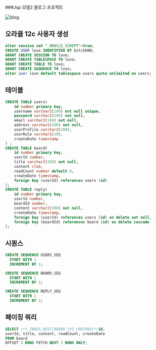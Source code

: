 ###Jsp 모델2 블로그 프로젝트

![blog](https://blogfiles.pstatic.net/MjAyMDA2MDlfMTI4/MDAxNTkxNjkxMTQ0OTc1.ZudQ-BusaNf8ZMhcNaOF7h0mgvE3omcEvsQAMgs3d5sg.zL0kT_Qc0oLLe2jlPi1BmOFlpTJU1cLCevEeHlBPLpcg.PNG.getinthere/Screenshot_19.png)

## 오라클 12c 사용자 생성

```sql
alter session set "_ORACLE_SCRIPT"=true;
CREATE USER love IDENTIFIED BY bitc5600;
GRANT CREATE SESSION TO love;
GRANT CREATE TABLESPACE TO love;
GRANT CREATE TABLE TO love;
GRANT CREATE SEQUENCE TO love;
alter user love default tablespace users quota unlimited on users;
```

## 테이블

```sql
CREATE TABLE users(
	id number primary key,
    username varchar2(100) not null unique,
    password varchar2(100) not null,
    email varchar2(100) not null,
    address varchar2(100) not null,
    userProfile varchar2(200),
    userRole varchar2(20),
    createDate timestamp
) ;
CREATE TABLE board(
	id number primary key,
    userId number,
    title varchar2(100) not null,
    content clob,
    readCount number default 0,
    createDate timestamp,
    foreign key (userId) references users (id)
);
CREATE TABLE reply(
	id number primary key,
    userId number,
    boardId number,
    content varchar2(300) not null,
    createDate timestamp,
    foreign key (userId) references users (id) on delete set null,
    foreign key (boardId) references board (id) on delete cascade
);
```

## 시퀀스

```sql
CREATE SEQUENCE USERS_SEQ
  START WITH 1
  INCREMENT BY 1;

CREATE SEQUENCE BOARD_SEQ
  START WITH 1
  INCREMENT BY 1;

CREATE SEQUENCE REPLY_SEQ
  START WITH 1
  INCREMENT BY 1;
```

## 페이징 쿼리

```sql
SELECT /*+ INDEX_DESC(BOARD SYS_C007969)*/id,
userId, title, content, readCount, createDate
FROM board
OFFSET 0 ROWS FETCH NEXT 3 ROWS ONLY;
```
